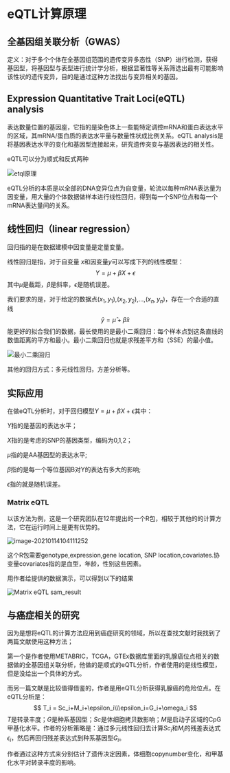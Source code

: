 # eQTL计算原理

## 全基因组关联分析（GWAS）

定义：对于多个个体在全基因组范围的遗传变异多态性（SNP）进行检测，获得基因型，将基因型与表型进行统计学分析，根据显著性等关系筛选出最有可能影响该性状的遗传变异，目的是通过这种方法找出与变异相关的基因。

## Expression Quantitative Trait Loci(eQTL) analysis

表达数量位置的基因座，它指的是染色体上一些能特定调控mRNA和蛋白表达水平的区域，其mRNA/蛋白质的表达水平量与数量性状成比例关系。eQTL analysis是将基因表达水平的变化和基因型连接起来，研究遗传突变与基因表达的相关性。

eQTL可以分为顺式和反式两种

![etql原理](https://bucket-1302043122.cos.ap-shanghai.myqcloud.com/Picpc/etql%E5%8E%9F%E7%90%86.jpg)

eQTL分析的本质是以全部的DNA变异位点为自变量，轮流以每种mRNA表达量为因变量，用大量的个体数据做样本进行线性回归，得到每一个SNP位点和每一个mRNA表达量间的关系。

## 线性回归（linear regression）

回归指的是在数据建模中因变量是定量变量。

线性回归是指，对于自变量 $x$和因变量$y$可以写成下列的线性模型：
$$
Y= \mu + \beta X +\epsilon
$$
其中$\mu$是截距，$\beta$是斜率，$\epsilon$是随机误差。

我们要求的是，对于给定的数据点($x_1,y_1$),($x_2,y_2$),...,($x_n,y_n$)，存在一个合适的直线$$\hat{y}= \hat{\mu} +\hat{\beta}x$$能更好的拟合我们的数据，最长使用的是最小二乘回归：每个样本点到这条直线的数值距离的平方和最小。最小二乘回归也就是求残差平方和（SSE）的最小值。

![最小二乘回归](https://bucket-1302043122.cos.ap-shanghai.myqcloud.com/Picpc/%E6%9C%80%E5%B0%8F%E4%BA%8C%E4%B9%98%E5%9B%9E%E5%BD%92.jpg)

其他的回归方式：多元线性回归，方差分析等。

## 实际应用

在做eQTL分析时，对于回归模型$Y= \mu + \beta X +\epsilon$其中：

$Y$指的是基因的表达水平；

$X$指的是考虑的SNP的基因类型，编码为0,1,2；

$\mu$指的是AA基因型的表达水平;

$\beta$指的是每一个等位基因B对Y的表达有多大的影响;

$\epsilon$指的就是随机误差。

### Matrix eQTL

以该方法为例，这是一个研究团队在12年提出的一个R包，相较于其他的的计算方法，它在运行时间上是更有优势的。

![image-20210114104111252](https://bucket-1302043122.cos.ap-shanghai.myqcloud.com/Picpc/image-20210114104111252.png)

这个R包需要genotype,expression,gene location, SNP location,covariates.协变量covariates指的是血型，年龄，性别这些因素。

用作者给提供的数据演示，可以得到以下的结果

![Matrix eQTL sam_result](https://bucket-1302043122.cos.ap-shanghai.myqcloud.com/Picpc/Matrix%20eQTL%20sam_result.png)

## 与癌症相关的研究

因为是想将eQTL的计算方法应用到癌症研究的领域，所以在查找文献时我找到了两篇文献使用这种方法；

第一个是作者使用METABRIC，TCGA，GTEx数据库里面的乳腺癌位点相关的数据做的全基因组关联分析，他做的是顺式的eQTL分析，作者使用的是线性模型，但是没给出一个具体的方式。

而另一篇文献是比较值得借鉴的，作者是用eQTL分析获得乳腺癌的危险位点。在eQTL分析是：
$$
T_i = Sc_i+M_i+\epsilon_i\\\epsilon_i=G_i+\omega_i
$$
$T$是转录丰度；$G$是种系基因型；$Sc$是体细胞拷贝数影响；$M$是启动子区域的CpG甲基化水平。作者的分析策略是：通过多元线性回归去计算$Sc_i$和$M_i$的残差表达式$\epsilon_i$，然后再回归残差表达式到种系基因型$G_i$。

作者通过这种方式来分别估计了遗传决定因素，体细胞copynumber变化，和甲基化水平对转录丰度的影响。                                                                                                                                                                                                                                                                                                                                                                          